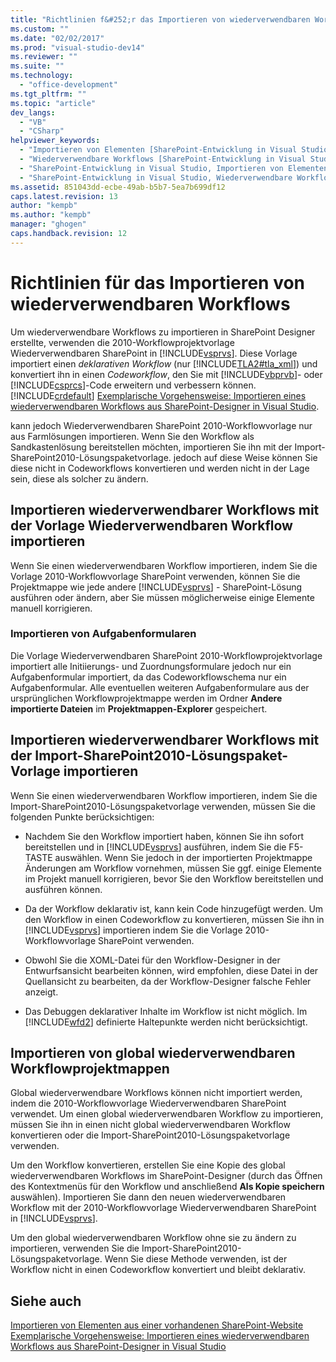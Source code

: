 ```yaml
---
title: "Richtlinien f&#252;r das Importieren von wiederverwendbaren Workflows"
ms.custom: ""
ms.date: "02/02/2017"
ms.prod: "visual-studio-dev14"
ms.reviewer: ""
ms.suite: ""
ms.technology: 
  - "office-development"
ms.tgt_pltfrm: ""
ms.topic: "article"
dev_langs: 
  - "VB"
  - "CSharp"
helpviewer_keywords: 
  - "Importieren von Elementen [SharePoint-Entwicklung in Visual Studio]"
  - "Wiederverwendbare Workflows [SharePoint-Entwicklung in Visual Studio]"
  - "SharePoint-Entwicklung in Visual Studio, Importieren von Elementen"
  - "SharePoint-Entwicklung in Visual Studio, Wiederverwendbare Workflows"
ms.assetid: 851043dd-ecbe-49ab-b5b7-5ea7b699df12
caps.latest.revision: 13
author: "kempb"
ms.author: "kempb"
manager: "ghogen"
caps.handback.revision: 12
---
```

# Richtlinien f&#252;r das Importieren von wiederverwendbaren Workflows
  Um wiederverwendbare Workflows zu importieren in SharePoint Designer erstellte, verwenden die 2010\-Workflowprojektvorlage Wiederverwendbaren SharePoint in [!INCLUDE[vsprvs](../sharepoint/includes/vsprvs-md.md)].  Diese Vorlage importiert einen *deklarativen* *Workflow* \(nur [!INCLUDE[TLA2#tla_xml](../sharepoint/includes/tla2sharptla-xml-md.md)]\) und konvertiert ihn in einen *Codeworkflow*, den Sie mit [!INCLUDE[vbprvb](../sharepoint/includes/vbprvb-md.md)]\- oder [!INCLUDE[csprcs](../sharepoint/includes/csprcs-md.md)]\-Code erweitern und verbessern können.  [!INCLUDE[crdefault](../sharepoint/includes/crdefault-md.md)] [Exemplarische Vorgehensweise: Importieren eines wiederverwendbaren Workflows aus SharePoint-Designer in Visual Studio](../sharepoint/walkthrough-import-a-sharepoint-designer-reusable-workflow-into-visual-studio.md).  
  
 kann jedoch Wiederverwendbaren SharePoint 2010\-Workflowvorlage nur aus Farmlösungen importieren.  Wenn Sie den Workflow als Sandkastenlösung bereitstellen möchten, importieren Sie ihn mit der Import\-SharePoint2010\-Lösungspaketvorlage.  jedoch auf diese Weise können Sie diese nicht in Codeworkflows konvertieren und werden nicht in der Lage sein, diese als solcher zu ändern.  
  
## Importieren wiederverwendbarer Workflows mit der Vorlage Wiederverwendbaren Workflow importieren  
 Wenn Sie einen wiederverwendbaren Workflow importieren, indem Sie die Vorlage 2010\-Workflowvorlage SharePoint verwenden, können Sie die Projektmappe wie jede andere [!INCLUDE[vsprvs](../sharepoint/includes/vsprvs-md.md)] \- SharePoint\-Lösung ausführen oder ändern, aber Sie müssen möglicherweise einige Elemente manuell korrigieren.  
  
### Importieren von Aufgabenformularen  
 Die Vorlage Wiederverwendbaren SharePoint 2010\-Workflowprojektvorlage importiert alle Initiierungs\- und Zuordnungsformulare jedoch nur ein Aufgabenformular importiert, da das Codeworkflowschema nur ein Aufgabenformular.  Alle eventuellen weiteren Aufgabenformulare aus der ursprünglichen Workflowprojektmappe werden im Ordner **Andere importierte Dateien** im **Projektmappen\-Explorer** gespeichert.  
  
## Importieren wiederverwendbarer Workflows mit der Import\-SharePoint2010\-Lösungspaket\-Vorlage importieren  
 Wenn Sie einen wiederverwendbaren Workflow importieren, indem Sie die Import\-SharePoint2010\-Lösungspaketvorlage verwenden, müssen Sie die folgenden Punkte berücksichtigen:  
  
-   Nachdem Sie den Workflow importiert haben, können Sie ihn sofort bereitstellen und in [!INCLUDE[vsprvs](../sharepoint/includes/vsprvs-md.md)] ausführen, indem Sie die F5\-TASTE auswählen.  Wenn Sie jedoch in der importierten Projektmappe Änderungen am Workflow vornehmen, müssen Sie ggf. einige Elemente im Projekt manuell korrigieren, bevor Sie den Workflow bereitstellen und ausführen können.  
  
-   Da der Workflow deklarativ ist, kann kein Code hinzugefügt werden.  Um den Workflow in einen Codeworkflow zu konvertieren, müssen Sie ihn in [!INCLUDE[vsprvs](../sharepoint/includes/vsprvs-md.md)] importieren indem Sie die Vorlage 2010\-Workflowvorlage SharePoint verwenden.  
  
-   Obwohl Sie die XOML\-Datei für den Workflow\-Designer in der Entwurfsansicht bearbeiten können, wird empfohlen, diese Datei in der Quellansicht zu bearbeiten, da der Workflow\-Designer falsche Fehler anzeigt.  
  
-   Das Debuggen deklarativer Inhalte im Workflow ist nicht möglich.  Im [!INCLUDE[wfd2](../sharepoint/includes/wfd2-md.md)] definierte Haltepunkte werden nicht berücksichtigt.  
  
## Importieren von global wiederverwendbaren Workflowprojektmappen  
 Global wiederverwendbare Workflows können nicht importiert werden, indem die 2010\-Workflowvorlage Wiederverwendbaren SharePoint verwendet.  Um einen global wiederverwendbaren Workflow zu importieren, müssen Sie ihn in einen nicht global wiederverwendbaren Workflow konvertieren oder die Import\-SharePoint2010\-Lösungspaketvorlage verwenden.  
  
 Um den Workflow konvertieren, erstellen Sie eine Kopie des global wiederverwendbaren Workflows im SharePoint\-Designer \(durch das Öffnen des Kontextmenüs für den Workflow und anschließend **Als Kopie speichern** auswählen\).  Importieren Sie dann den neuen wiederverwendbaren Workflow mit der 2010\-Workflowvorlage Wiederverwendbaren SharePoint in [!INCLUDE[vsprvs](../sharepoint/includes/vsprvs-md.md)].  
  
 Um den global wiederverwendbaren Workflow ohne sie zu ändern zu importieren, verwenden Sie die Import\-SharePoint2010\-Lösungspaketvorlage.  Wenn Sie diese Methode verwenden, ist der Workflow nicht in einen Codeworkflow konvertiert und bleibt deklarativ.  
  
## Siehe auch  
 [Importieren von Elementen aus einer vorhandenen SharePoint-Website](../sharepoint/importing-items-from-an-existing-sharepoint-site.md)   
 [Exemplarische Vorgehensweise: Importieren eines wiederverwendbaren Workflows aus SharePoint-Designer in Visual Studio](../sharepoint/walkthrough-import-a-sharepoint-designer-reusable-workflow-into-visual-studio.md)  
  
  